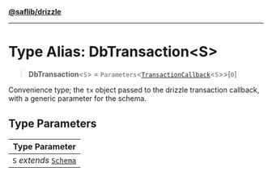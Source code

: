 [**@saflib/drizzle**](../index.md)

***

# Type Alias: DbTransaction\<S\>

> **DbTransaction**\<`S`\> = `Parameters`\<[`TransactionCallback`](TransactionCallback.md)\<`S`\>\>\[`0`\]

Convenience type; the `tx` object passed to the drizzle transaction callback,
with a generic parameter for the schema.

## Type Parameters

| Type Parameter |
| ------ |
| `S` *extends* [`Schema`](Schema.md) |
